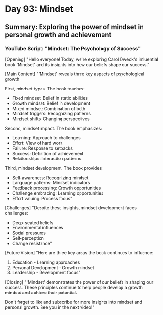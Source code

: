 # Day 93: Mindset
## Summary: Exploring the power of mindset in personal growth and achievement

### YouTube Script: "Mindset: The Psychology of Success"

[Opening]
"Hello everyone! Today, we're exploring Carol Dweck's influential book 'Mindset' and its insights into how our beliefs shape our success."

[Main Content]
"'Mindset' reveals three key aspects of psychological growth:

First, mindset types. The book teaches:
- Fixed mindset: Belief in static abilities
- Growth mindset: Belief in development
- Mixed mindset: Combination of both
- Mindset triggers: Recognizing patterns
- Mindset shifts: Changing perspectives

Second, mindset impact. The book emphasizes:
- Learning: Approach to challenges
- Effort: View of hard work
- Failure: Response to setbacks
- Success: Definition of achievement
- Relationships: Interaction patterns

Third, mindset development. The book provides:
- Self-awareness: Recognizing mindset
- Language patterns: Mindset indicators
- Feedback processing: Growth opportunities
- Challenge embracing: Learning opportunities
- Effort valuing: Process focus"

[Challenges]
"Despite these insights, mindset development faces challenges:
- Deep-seated beliefs
- Environmental influences
- Social pressures
- Self-perception
- Change resistance"

[Future Vision]
"Here are three key areas the book continues to influence:

1. Education - Learning approaches
2. Personal Development - Growth mindset
3. Leadership - Development focus"

[Closing]
"'Mindset' demonstrates the power of our beliefs in shaping our success. These principles continue to help people develop a growth mindset and achieve their potential.

Don't forget to like and subscribe for more insights into mindset and personal growth. See you in the next video!" 